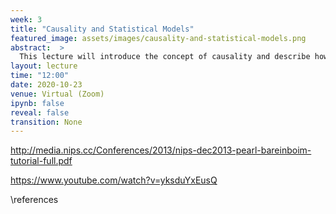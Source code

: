 ```yaml
---
week: 3
title: "Causality and Statistical Models"
featured_image: assets/images/causality-and-statistical-models.png
abstract:  >
  This lecture will introduce the concept of causality and describe how it applies to statistical models. 
layout: lecture
time: "12:00"
date: 2020-10-23
venue: Virtual (Zoom)
ipynb: false
reveal: false
transition: None
---
```





http://media.nips.cc/Conferences/2013/nips-dec2013-pearl-bareinboim-tutorial-full.pdf

https://www.youtube.com/watch?v=yksduYxEusQ

\references

